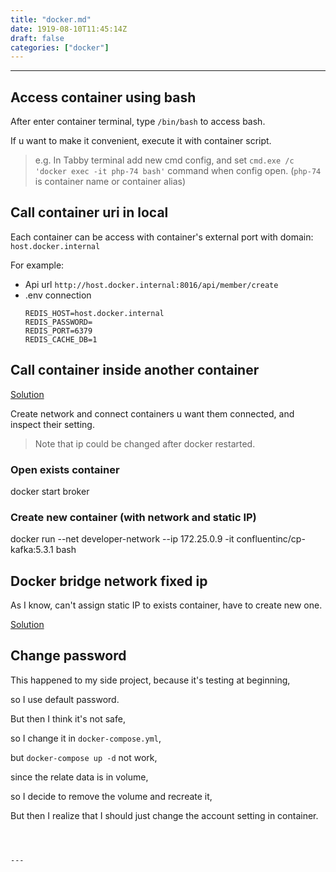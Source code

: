```yaml
---
title: "docker.md"
date: 1919-08-10T11:45:14Z
draft: false
categories: ["docker"]
---
```




---

## Access container using bash

After enter container terminal, type `/bin/bash` to access bash.

If u want to make it convenient, execute it with container script.

> e.g. In Tabby terminal add new cmd config, and set `cmd.exe /c 'docker exec -it php-74 bash'` command when config open. (`php-74` is container name or container alias)


## Call container uri in local

Each container can be access with container's external port with domain: `host.docker.internal`

For example:

* Api url `http://host.docker.internal:8016/api/member/create`
* .env connection
    ```
    REDIS_HOST=host.docker.internal
    REDIS_PASSWORD=
    REDIS_PORT=6379
    REDIS_CACHE_DB=1
    ```

## Call container inside another container

[Solution](https://stackoverflow.com/questions/42385977/accessing-a-docker-container-from-another-container)

Create network and connect containers u want them connected, and inspect their setting.

> Note that ip could be changed after docker restarted.

### Open exists container

docker start broker

### Create new container (with network and static IP)

docker run --net developer-network --ip 172.25.0.9 -it confluentinc/cp-kafka:5.3.1 bash

## Docker bridge network fixed ip

As I know, can't assign static IP to exists container, have to create new one.

[Solution](https://stackoverflow.com/questions/27937185/assign-static-ip-to-docker-container)

## Change password

This happened to my side project, because it's testing at beginning,

so I use default password.

But then I think it's not safe, 

so I change it in `docker-compose.yml`,

but `docker-compose up -d` not work,

since the relate data is in volume,

so I decide to remove the volume and recreate it,

But then I realize that I should just change the account setting in container.


```bash



---

